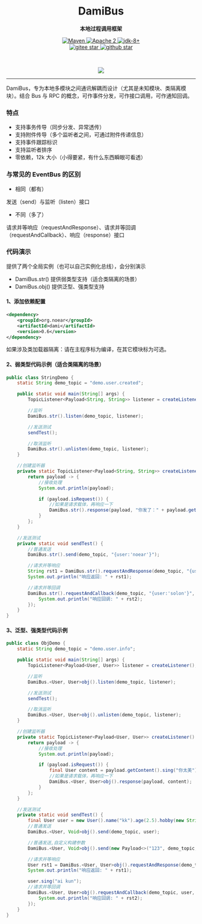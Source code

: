 <h1 align="center" style="text-align:center;">
  DamiBus
</h1>
<p align="center">
	<strong>本地过程调用框架</strong>
</p>

<p align="center">
    <a target="_blank" href="https://search.maven.org/artifact/org.noear/dami">
        <img src="https://img.shields.io/maven-central/v/org.noear/dami.svg?label=Maven%20Central" alt="Maven" />
    </a>
    <a target="_blank" href="https://www.apache.org/licenses/LICENSE-2.0.txt">
		<img src="https://img.shields.io/:license-Apache2-blue.svg" alt="Apache 2" />
	</a>
    <a target="_blank" href="https://www.oracle.com/java/technologies/javase/javase-jdk8-downloads.html">
		<img src="https://img.shields.io/badge/JDK-8+-green.svg" alt="jdk-8+" />
	</a>
    <br />
    <a target="_blank" href='https://gitee.com/noear/dami/stargazers'>
        <img src='https://gitee.com/noear/dami/badge/star.svg' alt='gitee star'/>
    </a>
    <a target="_blank" href='https://github.com/noear/dami/stargazers'>
        <img src="https://img.shields.io/github/stars/noear/dami.svg?logo=github" alt="github star"/>
    </a>
</p>

<br/>
<p align="center">
	<a href="https://jq.qq.com/?_wv=1027&k=kjB5JNiC">
	<img src="https://img.shields.io/badge/QQ交流群-22200020-orange"/></a>
</p>


<hr />




DamiBus，专为本地多模块之间通讯解耦而设计（尤其是未知模块、类隔离模块）。结合 Bus 与 RPC 的概念，可作事件分发，可作接口调用，可作通知回调。

###  特点


* 支持事务传导（同步分发、异常透传）
* 支持附件传导（多个监听者之间，可通过附件传递信息）
* 支持事件跟踪标识
* 支持监听者排序
* 零依赖，12k 大小（小得要紧，有什么东西瞬眼可看透）



### 与常见的 EventBus 的区别

* 相同（都有）

发送（send）与监听（listen）接口

* 不同（多了）

请求并等响应（requestAndResponse）、请求并等回调（requestAndCallback）、响应（response）接口


### 代码演示

提供了两个全局实例（也可以自己实例化总线），会分别演示

* DamiBus.str() 提供弱类型支持（适合类隔离的场景）
* DamiBus.obj() 提供泛型、强类型支持


#### 1、添加依赖配置

```xml
<dependency>
    <groupId>org.noear</groupId>
    <artifactId>dami</artifactId>
    <version>0.6</version>
</dependency>
```

如果涉及类加载器隔离：请在主程序标为编译，在其它模块标为可选。

#### 2、弱类型代码示例（适合类隔离的场景）

```java
public class StringDemo {
    static String demo_topic = "demo.user.created";

    public static void main(String[] args) {
        TopicListener<Payload<String, String>> listener = createListener();

        //监听
        DamiBus.str().listen(demo_topic, listener);

        //发送测试
        sendTest();

        //取消监听
        DamiBus.str().unlisten(demo_topic, listener);
    }

    //创建监听器
    private static TopicListener<Payload<String, String>> createListener() {
        return payload -> {
            //接收处理
            System.out.println(payload);

            if (payload.isRequest()) {
                //如果是请求载体，再响应一下
                DamiBus.str().response(payload, "你发了：" + payload.getContent());
            }
        };
    }

    //发送测试
    private static void sendTest() {
        //普通发送
        DamiBus.str().send(demo_topic, "{user:'noear'}");

        //请求并等响应
        String rst1 = DamiBus.str().requestAndResponse(demo_topic, "{user:'dami'}");
        System.out.println("响应返回: " + rst1);

        //请求并等回调
        DamiBus.str().requestAndCallback(demo_topic, "{user:'solon'}", (rst2) -> {
            System.out.println("响应回调: " + rst2);
        });
    }
}
```

#### 3、泛型、强类型代码示例


```java
public class ObjDemo {
    static String demo_topic = "demo.user.info";

    public static void main(String[] args) {
        TopicListener<Payload<User, User>> listener = createListener();

        //监听
        DamiBus.<User, User>obj().listen(demo_topic, listener);

        //发送测试
        sendTest();

        //取消监听
        DamiBus.<User, User>obj().unlisten(demo_topic, listener);
    }

    //创建监听器
    private static TopicListener<Payload<User, User>> createListener() {
        return payload -> {
            //接收处理
            System.out.println(payload);

            if (payload.isRequest()) {
                final User content = payload.getContent().sing("你太美");
                //如果是请求载体，再响应一下
                DamiBus.<User, User>obj().response(payload, content);
            }
        };
    }

    //发送测试
    private static void sendTest() {
        final User user = new User().name("kk").age(2.5).hobby(new String[]{"唱", "跳", "rap", "打篮球"});
        //普通发送
        DamiBus.<User, Void>obj().send(demo_topic, user);

        //普通发送,自定义构建参数
        DamiBus.<User, Void>obj().send(new Payload<>("123", demo_topic, user));

        //请求并等响应
        User rst1 = DamiBus.<User, User>obj().requestAndResponse(demo_topic, user);
        System.out.println("响应返回: " + rst1);

        user.sing("ai kun");
        //请求并等回调
        DamiBus.<User, User>obj().requestAndCallback(demo_topic, user, rst2 -> {
            System.out.println("响应回调: " + rst2);
        });
    }
}
```